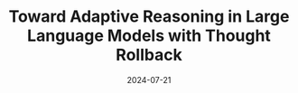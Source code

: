 ---
title: "Toward Adaptive Reasoning in Large Language Models with Thought Rollback"
collection: publications
category: conferences
permalink: /publication/2024-02-01-icml
authors: "Chen, Sijia and Li, Baochun"
#excerpt: 'This paper is about fixing template issue #693.'
date: 2024-07-21
venue: 'International Conference on Machine Learning'
abbreviate_venue: 'ICML'
paperurl: 'https://arxiv.org/pdf/2412.19707?'
confurl: "https://icml.cc/Conferences/2024" 
code: "https://github.com/iQua/llmpebase/tree/main/examples/ThoughtRollback"
#citation: 'Your Name, You. (2024). &quot;Paper Title Number 3.&quot; <i>IEEE Global Communications Conference</i>. 1(3).'
---